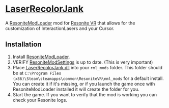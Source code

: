 # [LaserRecolorJank](LaserRecolorJank)

A [ResoniteModLoader](https://github.com/resonite-modding-group/ResoniteModLoader) mod for [Resonite VR](https://resonite.com/) that allows for the customization of InteractionLasers and your Cursor.

## Installation
1. Install [ResoniteModLoader](https://github.com/resonite-modding-group/ResoniteModLoader).
2. VERIFY [ResoniteModSettings](https://github.com/badhaloninja/ResoniteModSettings) is up to date. (This is very important)
3. Place [LaserRecolorJank.dll](https://github.com/Ap6661/LaserRecolorJank/releases/latest/download/LaserRecolorJank.dll) into your `rml_mods` folder. This folder should be at `C:\Program Files (x86)\Steam\steamapps\common\ResoniteVR\nml_mods` for a default install. You can create it if it's missing, or if you launch the game once with ResoniteModLoader installed it will create the folder for you.
4. Start the game. If you want to verify that the mod is working you can check your Resonite logs.
